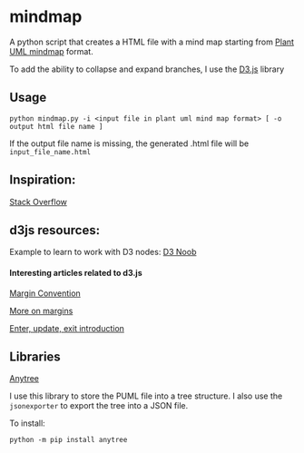 # mindmap
A python script that creates a HTML file with a mind map starting from [Plant UML mindmap](https://plantuml.com/mindmap-diagram) format.

To add the ability to collapse and expand branches, I use the [D3.js](https://d3js.org/) library

## Usage

`python mindmap.py -i <input file in plant uml mind map format> [ -o output html file name ]`

If the output file name is missing, the generated .html file will be `input_file_name.html`

## Inspiration:

[Stack Overflow](https://stackoverflow.com/questions/60107431/d3-tree-with-collapsing-boxes-using-d3-version-4)

## d3js resources:

Example to learn to work with D3 nodes: [D3 Noob](http://www.d3noob.org/2014/01/tree-diagrams-in-d3js_11.html)

#### Interesting articles related to d3.js

[Margin Convention](https://observablehq.com/@d3/margin-convention)

[More on margins](https://gist.github.com/jsoma/71bee11bbe6b73887bca4138fd4d2442)

[Enter, update, exit introduction](https://medium.com/@c_behrens/enter-update-exit-6cafc6014c36)

## Libraries

[Anytree](https://pypi.org/project/anytree/)

I use this library to store the PUML file into a tree structure.
I also use the `jsonexporter` to export the tree into a JSON file.

To install:

`python -m pip install anytree`

